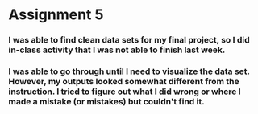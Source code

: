 # Assignment 5

### I was able to find clean data sets for my final project, so I did in-class activity that I was not able to finish last week.
### I was able to go through until I need to visualize the data set. However, my outputs looked somewhat different from the instruction. I tried to figure out what I did wrong or where I made a mistake (or mistakes) but couldn't find it. 
